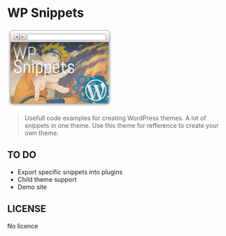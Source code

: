 WP Snippets
================================

[![WP Snippets Screenshot](https://github.com/siriokun/wp-snippets/raw/master/screenshot.png)](https://github.com/siriokun/wp-snippets/commits/master)

> Usefull code examples for creating WordPress themes. A lot of snippets in one theme. Use this theme for refference to create your own theme.

TO DO
-------------------------

* Export specific snippets into plugins
* Child theme support
* Demo site

LICENSE
-------------------------

No licence